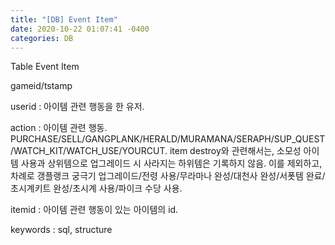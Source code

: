 ```yaml
---
title: "[DB] Event Item"
date: 2020-10-22 01:07:41 -0400
categories: DB
---
```


Table Event Item

gameid/tstamp

userid : 아이템 관련 행동을 한 유저.

action : 아이템 관련 행동. PURCHASE/SELL/GANGPLANK/HERALD/MURAMANA/SERAPH/SUP_QUEST/WATCH_KIT/WATCH_USE/YOURCUT.
item destroy와 관련해서는, 소모성 아이템 사용과 상위템으로 업그레이드 시 사라지는 하위템은 기록하지 않음.
이를 제외하고, 차례로 갱플랭크 궁극기 업그레이드/전령 사용/무라마나 완성/대천사 완성/서폿템 완료/초시계키트 완성/초시계 사용/파이크 수당 사용.

itemid : 아이템 관련 행동이 있는 아이템의 id.

keywords : sql, structure
